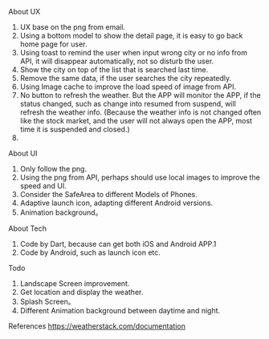 About UX
 1. UX base on the png from email.
 2. Using a bottom model to show the detail page, it is easy to go back home page for user.
 3. Using toast to remind the user when input wrong city or no info from API, it will disappear automatically, not so disturb the user.
 4. Show the city on top of the list that is searched last time.
 5. Remove the same data, if the user searches the city repeatedly.
 6. Using Image cache to improve the load speed of image from API.
 7. No button to refresh the weather. But the APP will monitor the APP, if the status changed, such as change into resumed from suspend, will refresh the weather info. (Because the weather info is not changed often like the stock market, and the user will not always open the APP, most time it is suspended and closed.)
 8. 

 About UI
 1. Only follow the png.
 2. Using the png from API, perhaps should use local images to improve the speed and UI.
 3. Consider the SafeArea to different Models of Phones.
 4. Adaptive launch icon, adapting different Android versions.
 5. Animation background。

 About Tech
 1. Code by Dart, because can get both iOS and Android APP.1
 2. Code by Android, such as launch icon etc.


 Todo
 1. Landscape Screen improvement.
 2. Get location and display the weather.
 3. Splash Screen。
 4. Different Animation background between daytime and night.
 

 References
 https://weatherstack.com/documentation